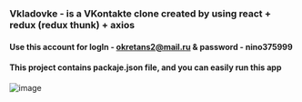 

### Vkladovke - is a VKontakte clone created by using react + redux (redux thunk) + axios
#### Use this account for logIn - okretans2@mail.ru & password - nino375999
#### This project contains packaje.json file, and you can  easily run this app 


![image](https://user-images.githubusercontent.com/45328544/121179187-77660880-c870-11eb-88e5-eee43ab1ce8b.png)
